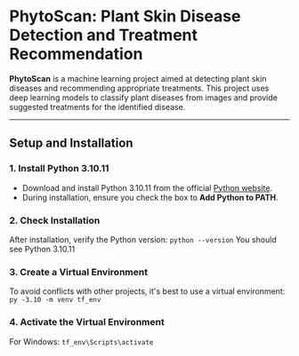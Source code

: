 # PhytoScan: Plant Skin Disease Detection and Treatment Recommendation

**PhytoScan** is a machine learning project aimed at detecting plant skin diseases and recommending appropriate treatments. This project uses deep learning models to classify plant diseases from images and provide suggested treatments for the identified disease.

---

## Setup and Installation

### 1. Install Python 3.10.11
- Download and install Python 3.10.11 from the official [Python website](https://www.python.org/downloads/release/python-31011/).
- During installation, ensure you check the box to **Add Python to PATH**.

### 2. Check Installation
After installation, verify the Python version:
`python --version`
You should see Python 3.10.11

### 3. Create a Virtual Environment
To avoid conflicts with other projects, it's best to use a virtual environment:
`py -3.10 -m venv tf_env`

### 4. Activate the Virtual Environment
For Windows:
`tf_env\Scripts\activate`
